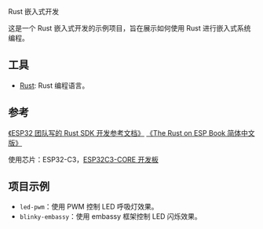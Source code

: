 Rust 嵌入式开发

这是一个 Rust 嵌入式开发的示例项目，旨在展示如何使用 Rust 进行嵌入式系统编程。

## 工具
- [Rust](https://www.rust-lang.org/): Rust 编程语言。

## 参考
[《ESP32 团队写的 Rust SDK 开发参考文档》](https://esp32.implrust.com/index.html)
[《The Rust on ESP Book 简体中文版》](https://narukara.github.io/rust-on-esp-book-zh-cn/introduction.html)

使用芯片：ESP32-C3，[ESP32C3-CORE 开发板](https://wiki.luatos.com/chips/esp32c3/board.html)

## 项目示例
- `led-pwm`：使用 PWM 控制 LED 呼吸灯效果。
- `blinky-embassy`：使用 embassy 框架控制 LED 闪烁效果。
